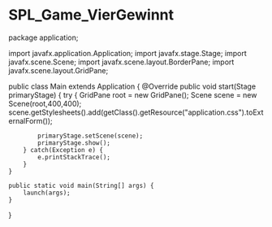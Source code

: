 # SPL_Game_VierGewinnt

package application;
	
import javafx.application.Application;
import javafx.stage.Stage;
import javafx.scene.Scene;
import javafx.scene.layout.BorderPane;
import javafx.scene.layout.GridPane;


public class Main extends Application {
	@Override
	public void start(Stage primaryStage) {
		try {
			GridPane root = new GridPane();
			Scene scene = new Scene(root,400,400);
			scene.getStylesheets().add(getClass().getResource("application.css").toExternalForm());
			
			
			
			
			primaryStage.setScene(scene);
			primaryStage.show();
		} catch(Exception e) {
			e.printStackTrace();
		}
	}
	
	public static void main(String[] args) {
		launch(args);
	}
}
